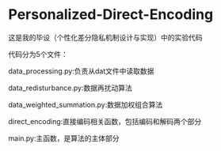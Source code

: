 # Personalized-Direct-Encoding
这是我的毕设（个性化差分隐私机制设计与实现）中的实验代码

代码分为5个文件：

data_processing.py:负责从dat文件中读取数据

data_redisturbance.py:数据再扰动算法

data_weighted_summation.py:数据加权组合算法

direct_encoding:直接编码相关函数，包括编码和解码两个部分

main.py:主函数，是算法的主体部分

